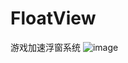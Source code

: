 FloatView
=========

游戏加速浮窗系统
![image](https://github.com/longtaoge/FloatView/blob/master/float.gif)
